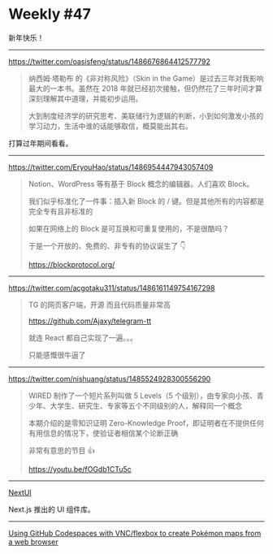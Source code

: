 # Weekly #47

新年快乐！

---

https://twitter.com/oasisfeng/status/1486676864412577792

> 纳西姆·塔勒布 的《非对称风险》（Skin in the Game）是过去三年对我影响最大的一本书。虽然在 2018 年就已经初次接触，但仍然花了三年时间才算深刻理解其中道理，并能初步运用。
>
> 大到制度经济学的研究思考、美联储行为逻辑的判断，小到如何激发小孩的学习动力，生活中谁的话能够取信，概莫能出其右。

打算过年期间看看。

---

https://twitter.com/EryouHao/status/1486954447943057409

> Notion、WordPress 等有基于 Block 概念的编辑器。人们喜欢 Block。
>
> 我们似乎标准化了一件事：插入新 Block 的 / 键。但是其他所有的内容都是完全专有且非标准的
>
> 如果在网络上的 Block 是可互换和可重复使用的，不是很酷吗？
>
> 于是一个开放的、免费的、非专有的协议诞生了 👇
>
> https://blockprotocol.org/

---

https://twitter.com/acgotaku311/status/1486161149754167298

> TG 的网页客户端，开源 而且代码质量非常高
>
> https://github.com/Ajaxy/telegram-tt
>
> 就连 React 都自己实现了一遍。。。
>
> 只能感慨很牛逼了

---

https://twitter.com/nishuang/status/1485524928300556290

> WIRED 制作了一个短片系列叫做 5 Levels（5 个级别），由专家向小孩、青少年、大学生、研究生、专家等五个不同级别的人，解释同一个概念
>
> 本期介绍的是零知识证明 Zero-Knowledge Proof，即证明者在不提供任何有用信息的情况下，使验证者相信某个论断正确
>
> 非常有意思的节目 👍
>
> https://youtu.be/fOGdb1CTu5c

---

[NextUI](https://nextui.org/)

Next.js 推出的 UI 组件库。

---

[Using GitHub Codespaces with VNC/flexbox to create Pokémon maps from a web browser](https://dev.to/lowlighter/using-github-codespaces-with-vncflexbox-to-create-pokemon-maps-from-a-web-browser-3ch6)
